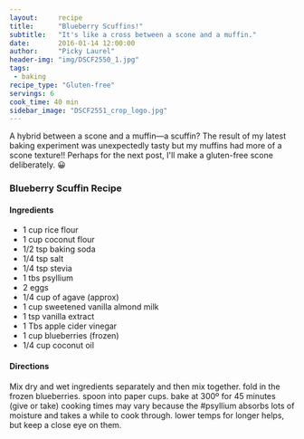 ```yaml
---
layout:     recipe
title:      "Blueberry Scuffins!"
subtitle:   "It's like a cross between a scone and a muffin."
date:       2016-01-14 12:00:00
author:     "Picky Laurel"
header-img: "img/DSCF2550_1.jpg"
tags:
 - baking
recipe_type: "Gluten-free"
servings: 6
cook_time: 40 min
sidebar_image: "DSCF2551_crop_logo.jpg"
---
```


A hybrid between a scone and a muffin—a scuffin? The result of my latest baking experiment was unexpectedly tasty but my muffins had more of a scone texture!! Perhaps for the next post, I'll make a gluten-free scone deliberately. 😀

### Blueberry Scuffin Recipe

#### Ingredients

 - 1 cup rice flour
 - 1 cup coconut flour
 - 1/2 tsp baking soda
 - 1/4 tsp salt
 - 1/4 tsp stevia
 - 1 tbs psyllium
 - 2 eggs
 - 1/4 cup of agave (approx)
 - 1 cup sweetened vanilla almond milk
 - 1 tsp vanilla extract
 - 1 Tbs apple cider vinegar
 - 1 cup blueberries (frozen)
 - 1/4 cup coconut oil

#### Directions

 Mix dry and wet ingredients separately and then mix together. fold in the frozen blueberries. spoon into paper cups. bake at 300º for 45 minutes (give or take) cooking times may vary because the #psyllium absorbs lots of moisture and takes a while to cook through. lower temps for longer helps, but keep a close eye on them.

<!-- <div class="row">
	<img class="img-thumbnail" src="{{ site.baseurl }}/img/DSCF2551_crop_logo.jpg" alt ="Muffin Tops"  style= "width: 400px"/>
</div> -->
